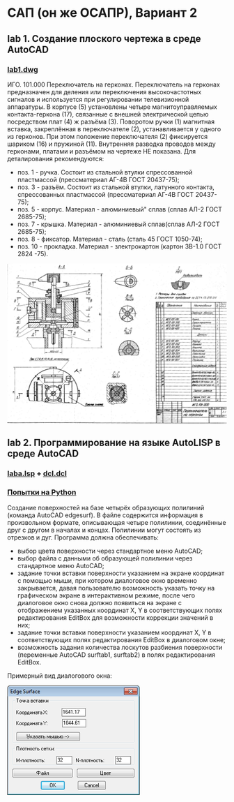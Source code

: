 # САП (он же ОСАПР), Вариант 2

## lab 1. Создание плоского чертежа в среде AutoCAD

### [lab1.dwg](lab1/lab1.dwg)

ИГО. 101.000 Переключатель на герконах.
Переключатель на герконах предназначен для деления или переключения высокочастотных сигналов и используется при регулировании телевизионной аппаратуры. В корпусе (5) установлены четыре магнитоуправляемых контакта-геркона (17), связанные с внешней электрической цепью посредством плат (4) ж разъёма (3). Поворотом ручки (1) магнитная вставка, закреплённая в переключателе (2), устанавливается у одного из герконов. При этом положение переключателя (2) фиксируется шариком (16) и пружиной (11). Внутренняя разводка проводов между герконами, платами и разъёмом на чертеже НЕ показана.
Для деталирования рекомендуются:
- поз. 1 - ручка. Состоит из стальной втулки спрессованной пластмассой (прессматериал АГ-4В ГОСТ 20437-75);
- поз. 3 - разъём. Состоит из стальной втулки, латунного контакта, спрессованных пластмассой (прессматериал АГ-4В ГОСТ 20437-75);
- поз. 5 - корпус. Материал - алюминиевый" сплав (сплав АЛ-2 ГОСТ 2685-75);
- поз. 7 - крышка. Материал - алюминиевый сплав(сплав АЛ-2 ГОСТ 2685-75);
- поз. 8 - фиксатор. Материал - сталь (сталь 45 ГОСТ 1050-74);
- поз. 10 - прокладка. Материал - злектрокартон (картон ЗВ-1.0 ГОСТ 2824 -75).

![lab1.jpeg](static/lab1.jpeg)

## lab 2. Программирование на языке AutoLISP в среде AutoCAD

### [laba.lsp](lab2/laba.lsp) + [dcl.dcl](lab2/dcl.dcl)

### [Попытки на Python](lab2/Python/)

Создание поверхностей на базе четырёх образующих полилиний (команда AutoCAD edgesurf). В файле содержится информация в произвольном формате, описывающая четыре полилинии, соединённые друг с другом в началах и концах. Полилинии могут состоять из отрезков и дуг. Программа должна обеспечивать:

- выбор цвета поверхности через стандартное меню AutoCAD;
- выбор файла с данными об образующей полилинии через стандартное меню AutoCAD;
- задание точки вставки поверхности указанием на экране координат с помощью мыши, при котором диалоговое окно временно закрывается, давая пользователю возможность указать точку на графическом экране в интерактивном режиме, после чего диалоговое окно снова должно появиться на экране с отображением указанных координат X, Y в соответствующих полях редактирования EditBox для возможности коррекции значений в них;
- задание точки вставки поверхности указанием координат X, Y в соответствующих полях редактирования EditBox в диалоговом окне;
- возможность задания количества лоскутов разбиения поверхности (переменные AutoCAD surftab1, surftab2) в полях редактирования EditBox.

Примерный вид диалогового окна:

![lab2_dialog.png](static/lab2_dialog.png)

